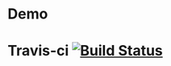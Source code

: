 # Demo


# Travis-ci [![Build Status](https://travis-ci.org/Slavik97/Demo.svg?branch=master)](https://travis-ci.org/Slavik97/Demo)
